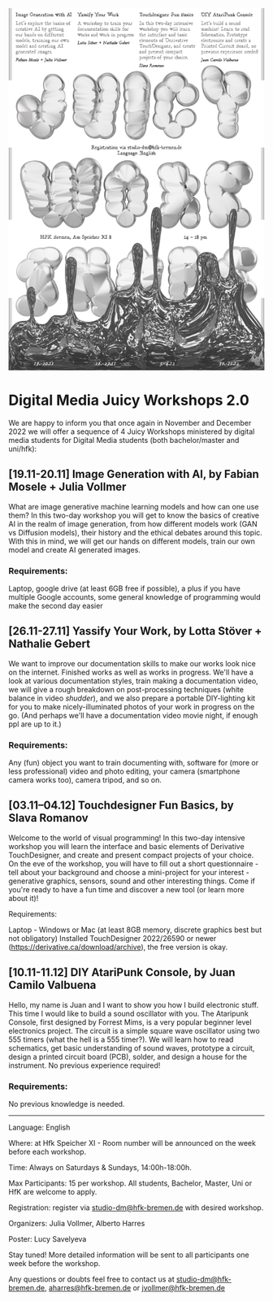 ![](Juicy_Workshops_2_Poster_smaller.jpg)

# Digital Media Juicy Workshops 2.0

We are happy to inform you that once again in November and December 2022 we will offer a sequence of 4 Juicy Workshops ministered by digital media students for Digital Media students (both bachelor/master and uni/hfk):

## [19.11-20.11] Image Generation with AI, by Fabian Mosele + Julia Vollmer

What are image generative machine learning models and how can one use them? In this two-day workshop you will get to know the basics of creative AI in the realm of image generation, from how different models work (GAN vs Diffusion models), their history and the ethical debates around this topic. With this in mind, we will get our hands on different models, train our own model and create AI generated images.

### Requirements:

Laptop, google drive (at least 6GB free if possible), a plus if you have multiple Google accounts, some general knowledge of programming would make the second day easier

## [26.11-27.11] Yassify Your Work, by Lotta Stöver + Nathalie Gebert

We want to improve our documentation skills to make our works look nice on the internet. Finished works as well as works in progress. We'll have a look at various documentation styles, train making a documentation video, we will give a rough breakdown on post-processing techniques (white balance in video *shudder*), and we also prepare a portable DIY-lighting kit for you to make nicely-illuminated photos of your work in progress on the go. (And perhaps we'll have a documentation video movie night, if enough ppl are up to it.)

### Requirements:

Any (fun) object you want to train documenting with, software for (more or less professional) video and photo editing, your camera (smartphone camera works too), camera tripod, and so on.

## [03.11–04.12] Touchdesigner Fun Basics, by Slava Romanov

Welcome to the world of visual programming! In this two-day intensive workshop you will learn the interface and basic elements of Derivative TouchDesigner, and create and present compact projects of your choice. On the eve of the workshop, you will have to fill out a short questionnaire - tell about your background and choose a mini-project for your interest - generative graphics, sensors, sound and other interesting things. Come if you're ready to have a fun time and discover a new tool (or learn more about it)!

Requirements:

Laptop - Windows or Mac (at least 8GB memory, discrete graphics best but not obligatory) Installed TouchDesigner 2022/26590 or newer (https://derivative.ca/download/archive), the free version is okay.

## [10.11-11.12] DIY AtariPunk Console, by Juan Camilo Valbuena

Hello, my name is Juan and I want to show you how I build electronic stuff. This time I would like to build a sound oscillator with you. The Ataripunk Console, first designed by Forrest Mims, is a very popular beginner level electronics project. The circuit is a simple square wave oscillator using two 555 timers (what the hell is a 555 timer?). We will learn how to read schematics, get basic understanding of sound waves, prototype a circuit, design a printed circuit board (PCB), solder, and design a house for the instrument. No previous experience required!

### Requirements:

No previous knowledge is needed.

------------------

Language: English

Where: at Hfk Speicher XI - Room number will be announced on the week before each workshop.

Time: Always on Saturdays & Sundays, 14:00h-18:00h.

Max Participants: 15 per workshop. All students, Bachelor, Master, Uni or HfK are welcome to apply.

Registration: register via studio-dm@hfk-bremen.de with desired workshop.

Organizers: Julia Vollmer, Alberto Harres

Poster: Lucy Savelyeva

Stay tuned! More detailed information will be sent to all participants one week before the workshop.

Any questions or doubts feel free to contact us at studio-dm@hfk-bremen.de, aharres@hfk-bremen.de or jvollmer@hfk-bremen.de
